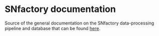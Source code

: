 # SNfactory documentation
Source of the general documentation on the SNfactory data-processing pipeline and database that can be found [here](http://snovae.in2p3.fr/snprod/doc/).


